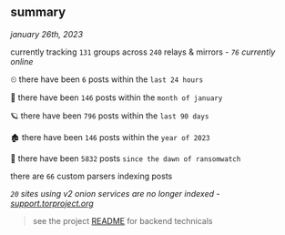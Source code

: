
## summary
_january 26th, 2023_

currently tracking `131` groups across `240` relays & mirrors - _`76` currently online_

⏲ there have been `6` posts within the `last 24 hours`

🦈 there have been `146` posts within the `month of january`

🪐 there have been `796` posts within the `last 90 days`

🏚 there have been `146` posts within the `year of 2023`

🦕 there have been `5832` posts `since the dawn of ransomwatch`

there are `66` custom parsers indexing posts

_`20` sites using v2 onion services are no longer indexed - [support.torproject.org](https://support.torproject.org/onionservices/v2-deprecation/)_

> see the project [README](https://github.com/joshhighet/ransomwatch#ransomwatch--) for backend technicals
